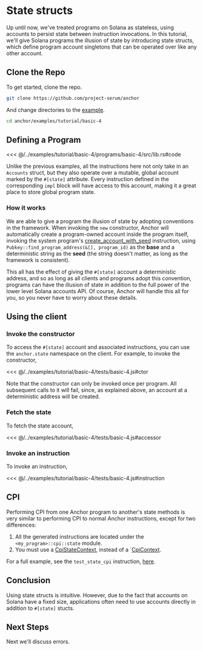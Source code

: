 # State structs

Up until now, we've treated programs on Solana as stateless, using accounts to persist
state between instruction invocations. In this tutorial, we'll give Solana programs the
illusion of state by introducing state structs, which define program account
singletons that can be operated over like any other account.

## Clone the Repo

To get started, clone the repo.

```bash
git clone https://github.com/project-serum/anchor
```

And change directories to the [example](https://github.com/project-serum/anchor/tree/master/examples/tutorial/basic-4).

```bash
cd anchor/examples/tutorial/basic-4
```

## Defining a Program

<<< @/../examples/tutorial/basic-4/programs/basic-4/src/lib.rs#code

Unlike the previous examples, all the instructions here not only take in an `Accounts`
struct, but they also operate over a mutable, global account marked by the `#[state]`
attribute. Every instruction defined in the corresponding `impl` block will have access
to this account, making it a great place to store global program state.

### How it works

We are able to give a program the illusion of state by adopting conventions in the framework.  When invoking the `new` constructor, Anchor will automatically create a
program-owned account inside the program itself, invoking the system program's [create_account_with_seed](https://docs.rs/solana-program/1.5.5/solana_program/system_instruction/fn.create_account_with_seed.html) instruction, using `Pubkey::find_program_address(&[], program_id)` as the **base** and a deterministic string as the **seed** (the string doesn't
matter, as long as the framework is consistent).

This all has the effect of
giving the `#[state]` account a deterministic address, and so as long as all clients
and programs adopt this convention, programs can have the illusion of state in addition
to the full power of the lower level Solana accounts API. Of course, Anchor will handle this all for you, so you never have to worry about these details.

## Using the client

### Invoke the constructor

To access the `#[state]` account and associated instructions, you can use the
`anchor.state` namespace on the client. For example, to invoke the constructor,

<<< @/../examples/tutorial/basic-4/tests/basic-4.js#ctor

Note that the constructor can only be invoked once per program. All subsequent calls
to it will fail, since, as explained above, an account at a deterministic address
will be created.

### Fetch the state

To fetch the state account,

<<< @/../examples/tutorial/basic-4/tests/basic-4.js#accessor

### Invoke an instruction

To invoke an instruction,

<<< @/../examples/tutorial/basic-4/tests/basic-4.js#instruction

## CPI

Performing CPI from one Anchor program to another's state methods is very similar to performing CPI to normal Anchor instructions, except for two differences:

1. All the generated instructions are located under the `<my_program>::cpi::state` module.
2. You must use a [CpiStateContext](https://docs.rs/anchor-lang/latest/anchor_lang/struct.CpiStateContext.html), instead of a `[CpiContext](https://docs.rs/anchor-lang/latest/anchor_lang/struct.CpiContext.html).

For a full example, see the `test_state_cpi` instruction, [here](https://github.com/project-serum/anchor/blob/master/examples/misc/programs/misc/src/lib.rs#L39).

## Conclusion

Using state structs is intuitive. However, due to the fact that accounts
on Solana have a fixed size, applications often need to use accounts
directly in addition to `#[state]` stucts.

## Next Steps

Next we'll discuss errors.
